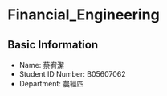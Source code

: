 # Financial_Engineering

## Basic Information
* Name: 蔡宥潔
* Student ID Number: B05607062
* Department: 農經四
